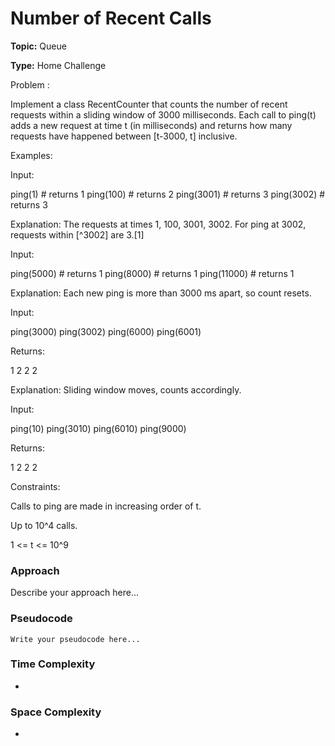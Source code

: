 # Number of Recent Calls
**Topic:** Queue

**Type:** Home Challenge

Problem :

Implement a class RecentCounter that counts the number of recent requests within a sliding window of 3000 milliseconds. Each call to ping(t) adds a new request at time t (in milliseconds) and returns how many requests have happened between [t-3000, t] inclusive. 

Examples: 

Input: 

 ping(1)   # returns 1 
 ping(100) # returns 2 
 ping(3001) # returns 3 
 ping(3002) # returns 3 
  
 

Explanation: The requests at times 1, 100, 3001, 3002. 
 For ping at 3002, requests within [^3002] are 3.[1] 

Input: 

 ping(5000)  # returns 1 
 ping(8000)  # returns 1 
 ping(11000) # returns 1 
  
 

Explanation: Each new ping is more than 3000 ms apart, so count resets. 


Input: 

 ping(3000) 
 ping(3002) 
 ping(6000) 
 ping(6001) 
  
 

Returns: 

 1
 2 
 2 
 2 
  
 

Explanation: Sliding window moves, counts accordingly. 

Input: 

 ping(10) 
 ping(3010) 
 ping(6010) 
 ping(9000) 
  
 

Returns: 

 1
 2 
 2 
 2 
  
 

Constraints: 

Calls to ping are made in increasing order of t. 

Up to 10^4 calls. 

1 <= t <= 10^9 

  

### Approach
Describe your approach here...

### Pseudocode
```
Write your pseudocode here...
```

### Time Complexity
- 

### Space Complexity
- 
